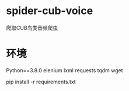 # spider-cub-voice
爬取CUB鸟类音频爬虫
# 环境
Python==3.8.0
elenium 
lxml
requests
tqdm
wget

pip install -r requirements.txt
